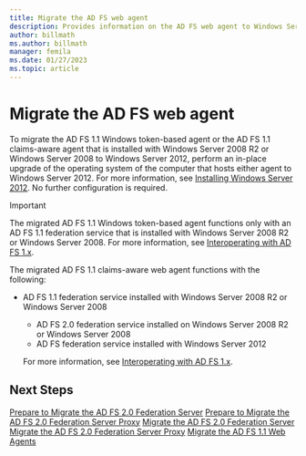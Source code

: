 ```yaml
---
title: Migrate the AD FS web agent
description: Provides information on the AD FS web agent to Windows Server 2012.
author: billmath
ms.author: billmath
manager: femila
ms.date: 01/27/2023
ms.topic: article
---
```


# Migrate the AD FS web agent

To migrate the AD FS 1.1 Windows token-based agent or the AD FS 1.1 claims-aware agent that is installed with Windows Server 2008 R2 or Windows Server 2008 to Windows Server 2012, perform an in-place upgrade of the operating system of the computer that hosts either agent to Windows Server 2012. For more information, see [Installing Windows Server 2012](/previous-versions/windows/it-pro/windows-server-2012-R2-and-2012/jj134246(v=ws.11)). No further configuration is required.

> [!IMPORTANT]
>  The migrated AD FS 1.1 Windows token-based agent functions only with an AD FS 1.1 federation service that is installed with Windows Server 2008 R2 or Windows Server 2008. For more information, see [Interoperating with AD FS 1.x](Interoperating-with-AD-FS-1.x.md).
>
>  The migrated AD FS 1.1 claims-aware web agent functions with the following:
>
> - AD FS 1.1 federation service installed with Windows Server 2008 R2 or Windows Server 2008
>   -   AD FS 2.0 federation service installed on Windows Server 2008 R2 or Windows Server 2008
>   -   AD FS federation service installed with Windows Server 2012
>
>   For more information, see [Interoperating with AD FS 1.x](Interoperating-with-AD-FS-1.x.md).


## Next Steps
 [Prepare to Migrate the AD FS 2.0 Federation Server](prepare-to-migrate-ad-fs-fed-server.md)
 [Prepare to Migrate the AD FS 2.0 Federation Server Proxy](prepare-to-migrate-ad-fs-fed-proxy.md)
 [Migrate the AD FS 2.0 Federation Server](migrate-the-ad-fs-fed-server.md)
 [Migrate the AD FS 2.0 Federation Server Proxy](migrate-the-ad-fs-2-fed-server-proxy.md)
 [Migrate the AD FS 1.1 Web Agents](migrate-the-ad-fs-web-agent.md)
